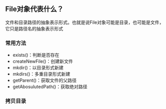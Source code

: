 ## File对象代表什么？

文件和目录路径的抽象表示形式。也就是说File对象可能是目录，也可能是文件，它只是路径名的抽象表示形式

### 常用方法

- exists()：判断是否存在
- createNewFile()：创建新文件
- mkdir()：以目录形式新建
- mkdirs()：多重目录形式新建
- getParent()：获取文件的父路径
- getAbosulutedPath()：获取绝对路径

### 拷贝目录

```java

```

